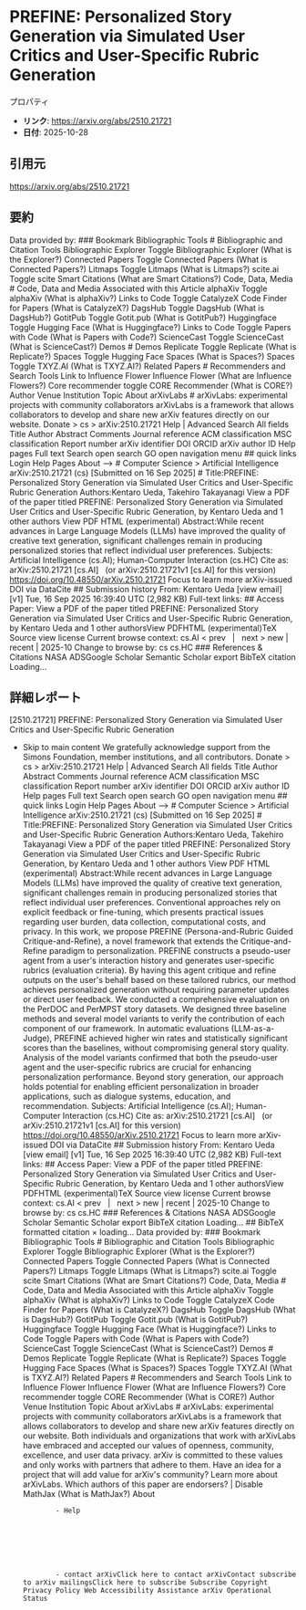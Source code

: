 # PREFINE: Personalized Story Generation via Simulated User Critics and User-Specific Rubric Generation

プロパティ  
- **リンク**: https://arxiv.org/abs/2510.21721  
- **日付**: 2025-10-28  

## 引用元
https://arxiv.org/abs/2510.21721

## 要約
Data provided by: ### Bookmark Bibliographic Tools # Bibliographic and Citation Tools Bibliographic Explorer Toggle Bibliographic Explorer (What is the Explorer?) Connected Papers Toggle Connected Papers (What is Connected Papers?) Litmaps Toggle Litmaps (What is Litmaps?) scite.ai Toggle scite Smart Citations (What are Smart Citations?) Code, Data, Media # Code, Data and Media Associated with this Article alphaXiv Toggle alphaXiv (What is alphaXiv?) Links to Code Toggle CatalyzeX Code Finder for Papers (What is CatalyzeX?) DagsHub Toggle DagsHub (What is DagsHub?) GotitPub Toggle Gotit.pub (What is GotitPub?) Huggingface Toggle Hugging Face (What is Huggingface?) Links to Code Toggle Papers with Code (What is Papers with Code?) ScienceCast Toggle ScienceCast (What is ScienceCast?) Demos # Demos Replicate Toggle Replicate (What is Replicate?) Spaces Toggle Hugging Face Spaces (What is Spaces?) Spaces Toggle TXYZ.AI (What is TXYZ.AI?) Related Papers # Recommenders and Search Tools Link to Influence Flower Influence Flower (What are Influence Flowers?) Core recommender toggle CORE Recommender (What is CORE?) Author Venue Institution Topic About arXivLabs # arXivLabs: experimental projects with community collaborators arXivLabs is a framework that allows collaborators to develop and share new arXiv features directly on our website. Donate &gt; cs &gt; arXiv:2510.21721 Help | Advanced Search All fields Title Author Abstract Comments Journal reference ACM classification MSC classification Report number arXiv identifier DOI ORCID arXiv author ID Help pages Full text Search open search GO open navigation menu ## quick links Login Help Pages About --> # Computer Science > Artificial Intelligence arXiv:2510.21721 (cs) [Submitted on 16 Sep 2025] # Title:PREFINE: Personalized Story Generation via Simulated User Critics and User-Specific Rubric Generation Authors:Kentaro Ueda, Takehiro Takayanagi View a PDF of the paper titled PREFINE: Personalized Story Generation via Simulated User Critics and User-Specific Rubric Generation, by Kentaro Ueda and 1 other authors View PDF HTML (experimental) Abstract:While recent advances in Large Language Models (LLMs) have improved the quality of creative text generation, significant challenges remain in producing personalized stories that reflect individual user preferences. Subjects: Artificial Intelligence (cs.AI); Human-Computer Interaction (cs.HC) Cite as: arXiv:2510.21721 [cs.AI] &nbsp; (or arXiv:2510.21721v1 [cs.AI] for this version) &nbsp; https://doi.org/10.48550/arXiv.2510.21721 Focus to learn more arXiv-issued DOI via DataCite ## Submission history From: Kentaro Ueda [view email] [v1] Tue, 16 Sep 2025 16:39:40 UTC (2,982 KB) Full-text links: ## Access Paper: View a PDF of the paper titled PREFINE: Personalized Story Generation via Simulated User Critics and User-Specific Rubric Generation, by Kentaro Ueda and 1 other authorsView PDFHTML (experimental)TeX Source view license Current browse context: cs.AI &lt;&nbsp;prev &nbsp; | &nbsp; next&nbsp;&gt; new | recent | 2025-10 Change to browse by: cs cs.HC ### References &amp; Citations NASA ADSGoogle Scholar Semantic Scholar export BibTeX citation Loading...

## 詳細レポート
[2510.21721] PREFINE: Personalized Story Generation via Simulated User Critics and User-Specific Rubric Generation
  
  - Skip to main content We gratefully acknowledge support from the Simons Foundation, member institutions, and all contributors. Donate &gt; cs &gt; arXiv:2510.21721 Help | Advanced Search All fields Title Author Abstract Comments Journal reference ACM classification MSC classification Report number arXiv identifier DOI ORCID arXiv author ID Help pages Full text Search open search GO open navigation menu ## quick links Login Help Pages About --> # Computer Science > Artificial Intelligence arXiv:2510.21721 (cs) [Submitted on 16 Sep 2025] # Title:PREFINE: Personalized Story Generation via Simulated User Critics and User-Specific Rubric Generation Authors:Kentaro Ueda, Takehiro Takayanagi View a PDF of the paper titled PREFINE: Personalized Story Generation via Simulated User Critics and User-Specific Rubric Generation, by Kentaro Ueda and 1 other authors View PDF HTML (experimental) Abstract:While recent advances in Large Language Models (LLMs) have improved the quality of creative text generation, significant challenges remain in producing personalized stories that reflect individual user preferences. Conventional approaches rely on explicit feedback or fine-tuning, which presents practical issues regarding user burden, data collection, computational costs, and privacy. In this work, we propose PREFINE (Persona-and-Rubric Guided Critique-and-Refine), a novel framework that extends the Critique-and-Refine paradigm to personalization. PREFINE constructs a pseudo-user agent from a user&#39;s interaction history and generates user-specific rubrics (evaluation criteria). By having this agent critique and refine outputs on the user&#39;s behalf based on these tailored rubrics, our method achieves personalized generation without requiring parameter updates or direct user feedback. We conducted a comprehensive evaluation on the PerDOC and PerMPST story datasets. We designed three baseline methods and several model variants to verify the contribution of each component of our framework. In automatic evaluations (LLM-as-a-Judge), PREFINE achieved higher win rates and statistically significant scores than the baselines, without compromising general story quality. Analysis of the model variants confirmed that both the pseudo-user agent and the user-specific rubrics are crucial for enhancing personalization performance. Beyond story generation, our approach holds potential for enabling efficient personalization in broader applications, such as dialogue systems, education, and recommendation. Subjects: Artificial Intelligence (cs.AI); Human-Computer Interaction (cs.HC) Cite as: arXiv:2510.21721 [cs.AI] &nbsp; (or arXiv:2510.21721v1 [cs.AI] for this version) &nbsp; https://doi.org/10.48550/arXiv.2510.21721 Focus to learn more arXiv-issued DOI via DataCite ## Submission history From: Kentaro Ueda [view email] [v1] Tue, 16 Sep 2025 16:39:40 UTC (2,982 KB) Full-text links: ## Access Paper: View a PDF of the paper titled PREFINE: Personalized Story Generation via Simulated User Critics and User-Specific Rubric Generation, by Kentaro Ueda and 1 other authorsView PDFHTML (experimental)TeX Source view license Current browse context: cs.AI &lt;&nbsp;prev &nbsp; | &nbsp; next&nbsp;&gt; new | recent | 2025-10 Change to browse by: cs cs.HC ### References &amp; Citations NASA ADSGoogle Scholar Semantic Scholar export BibTeX citation Loading... ## BibTeX formatted citation &times; loading... Data provided by: ### Bookmark Bibliographic Tools # Bibliographic and Citation Tools Bibliographic Explorer Toggle Bibliographic Explorer (What is the Explorer?) Connected Papers Toggle Connected Papers (What is Connected Papers?) Litmaps Toggle Litmaps (What is Litmaps?) scite.ai Toggle scite Smart Citations (What are Smart Citations?) Code, Data, Media # Code, Data and Media Associated with this Article alphaXiv Toggle alphaXiv (What is alphaXiv?) Links to Code Toggle CatalyzeX Code Finder for Papers (What is CatalyzeX?) DagsHub Toggle DagsHub (What is DagsHub?) GotitPub Toggle Gotit.pub (What is GotitPub?) Huggingface Toggle Hugging Face (What is Huggingface?) Links to Code Toggle Papers with Code (What is Papers with Code?) ScienceCast Toggle ScienceCast (What is ScienceCast?) Demos # Demos Replicate Toggle Replicate (What is Replicate?) Spaces Toggle Hugging Face Spaces (What is Spaces?) Spaces Toggle TXYZ.AI (What is TXYZ.AI?) Related Papers # Recommenders and Search Tools Link to Influence Flower Influence Flower (What are Influence Flowers?) Core recommender toggle CORE Recommender (What is CORE?) Author Venue Institution Topic About arXivLabs # arXivLabs: experimental projects with community collaborators arXivLabs is a framework that allows collaborators to develop and share new arXiv features directly on our website. Both individuals and organizations that work with arXivLabs have embraced and accepted our values of openness, community, excellence, and user data privacy. arXiv is committed to these values and only works with partners that adhere to them. Have an idea for a project that will add value for arXiv's community? Learn more about arXivLabs. Which authors of this paper are endorsers? | Disable MathJax (What is MathJax?) About

                - Help

              

            
            
              

                - contact arXivClick here to contact arXivContact subscribe to arXiv mailingsClick here to subscribe Subscribe Copyright Privacy Policy Web Accessibility Assistance arXiv Operational Status
